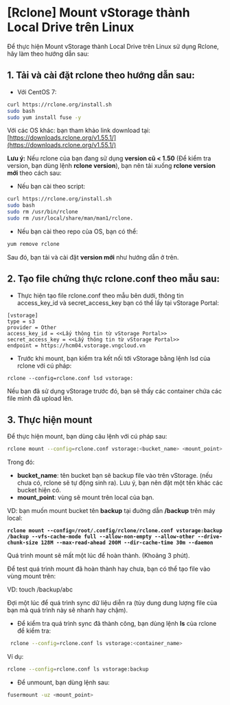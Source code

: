 # \[Rclone] Mount vStorage thành Local Drive trên Linux

Để thực hiện Mount vStorage thành Local Drive trên Linux sử dụng Rclone, hãy làm theo hướng dẫn sau:

## 1. Tải và cài đặt **rclone** theo hướng dẫn sau:

* Với CentOS 7:

```bash
curl https://rclone.org/install.sh
sudo bash
sudo yum install fuse -y
```

Với các OS khác: bạn tham khảo link download tại: [https://downloads.rclone.org/v1.55.1/](https://downloads.rclone.org/v1.55.1/)

**Lưu ý:** Nếu rclone của bạn đang sử dụng **version cũ < 1.50** (Để kiểm tra version, bạn dùng lệnh **rclone version**), bạn nên tải xuống **rclone version mới** theo cách sau:

* Nếu bạn cài theo script:&#x20;

```bash
curl https://rclone.org/install.sh
sudo bash
sudo rm /usr/bin/rclone
sudo rm /usr/local/share/man/man1/rclone.
```

* Nếu bạn cài theo repo của OS, bạn có thể:

```bash
yum remove rclone
```

Sau đó, bạn tải và cài đặt **version mới** như hướng dẫn ở trên.

## 2. Tạo file chứng thực rclone.conf theo mẫu sau:

* Thực hiện tạo file rclone.conf theo mẫu bên dưới, thông tin access\_key\_id và secret\_access\_key bạn có thể lấy tại vStorage Portal:

```
[vstorage]
type = s3
provider = Other
access_key_id = <<Lấy thông tin từ vStorage Portal>>
secret_access_key = <<Lấy thông tin từ vStorage Portal>>
endpoint = https://hcm04.vstorage.vngcloud.vn
```

* Trước khi mount, bạn kiểm tra kết nối tới vStorage bằng lệnh lsd của rclone với cú pháp:

```
rclone --config=rclone.conf lsd vstorage:
```

Nếu bạn đã sử dụng vStorage trước đó, bạn sẽ thấy các container chứa các file mình đã upload lên.

## 3. Thực hiện mount

Để thực hiện mount, bạn dùng câu lệnh với cú pháp sau:

```bash
rclone mount --config=rclone.conf vstorage:<bucket_name> <mount_point> --vfs-cache-mode full --allow-non-empty --allow-other --drive-chunk-size 128M --max-read-ahead 200M --dir-cache-time 30m --daemon
```

Trong đó:

* **bucket\_name**: tên bucket bạn sẽ backup file vào trên vStorage. (nếu chưa có, rclone sẽ tự động sinh ra). Lưu ý, bạn nên đặt một tên khác các bucket hiện có.
* **mount\_point**: vùng sẽ mount trên local của bạn.

VD: bạn muốn mount bucket tên **backup** tại đuờng dẫn **/backup** trên máy local:

<pre class="language-bash"><code class="lang-bash"><strong>rclone mount --config=/root/.config/rclone/rclone.conf vstorage:backup /backup --vfs-cache-mode full --allow-non-empty --allow-other --drive-chunk-size 128M --max-read-ahead 200M --dir-cache-time 30m --daemon
</strong></code></pre>

Quá trình mount sẽ mất một lúc để hoàn thành. (Khoảng 3 phút).

Để test quá trình mount đã hoàn thành hay chưa, bạn có thể tạo file vào vùng mount trên:

VD: touch /backup/abc

Đợi một lúc để quá trình sync dữ liệu diễn ra (tùy dung dung lượng file của bạn mà quá trình này sẽ nhanh hay chậm).

* Để kiểm tra quá trình sync đã thành công, bạn dùng lệnh **ls** của rclone để kiểm tra:

```bash
 rclone --config=rclone.conf ls vstorage:<container_name>
```

Ví dụ:

```bash
rclone --config=rclone.conf ls vstorage:backup
```

* Để unmount, bạn dùng lệnh sau:

```bash
fusermount -uz <mount_point>
```

